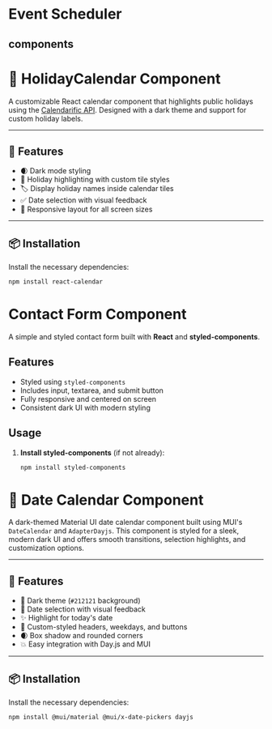 # Event Scheduler

## components

# 📅 HolidayCalendar Component

A customizable React calendar component that highlights public holidays using the [Calendarific API](https://calendarific.com/). Designed with a dark theme and support for custom holiday labels.

---

## 🚀 Features

- 🌒 Dark mode styling
- 📆 Holiday highlighting with custom tile styles
- 🏷️ Display holiday names inside calendar tiles
- ✅ Date selection with visual feedback
- 🧱 Responsive layout for all screen sizes

---

## 📦 Installation

Install the necessary dependencies:

```bash
npm install react-calendar
```

# Contact Form Component

A simple and styled contact form built with **React** and **styled-components**.

## Features

- Styled using `styled-components`
- Includes input, textarea, and submit button
- Fully responsive and centered on screen
- Consistent dark UI with modern styling

## Usage

1. **Install styled-components** (if not already):

   ```bash
   npm install styled-components
   ```

# 📅 Date Calendar Component

A dark-themed Material UI date calendar component built using MUI's `DateCalendar` and `AdapterDayjs`. This component is styled for a sleek, modern dark UI and offers smooth transitions, selection highlights, and customization options.

---

## 🚀 Features

- 🔲 Dark theme (`#212121` background)
- 📆 Date selection with visual feedback
- ✨ Highlight for today's date
- 🎯 Custom-styled headers, weekdays, and buttons
- 🌒 Box shadow and rounded corners
- 💥 Easy integration with Day.js and MUI

---

## 📦 Installation

Install the necessary dependencies:

```bash
npm install @mui/material @mui/x-date-pickers dayjs
```